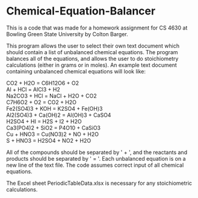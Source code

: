# Chemical-Equation-Balancer
This is a code that was made for a homework assignment for CS 4630 at Bowling Green State University by Colton Barger.

This program allows the user to select their own text document which should contain a list of unbalanced chemical equations. The program balances all of the equations, and allows the user to do stoichiometry calculations (either in grams or in moles). An example text document containing unbalanced chemical equations will look like:

CO2 + H2O = C6H12O6 + O2  
Al + HCl = AlCl3 + H2  
Na2CO3 + HCl = NaCl + H2O + CO2  
C7H6O2 + O2 = CO2 + H2O  
Fe2(SO4)3 + KOH = K2SO4 + Fe(OH)3  
Al2(SO4)3 + Ca(OH)2 = Al(OH)3 + CaSO4  
H2SO4 + HI = H2S + I2 + H2O  
Ca3(PO4)2 + SiO2 = P4O10 + CaSiO3  
Cu + HNO3 = Cu(NO3)2 + NO + H2O  
S + HNO3 = H2SO4 + NO2 + H2O  

All of the compounds should be separated by ' + ', and the reactants and products should be separated by ' = '. Each unbalanced equation is on a new line of the text file. The code assumes correct input of all chemical equations.

The Excel sheet PeriodicTableData.xlsx is necessary for any stoichiometric calculations.
